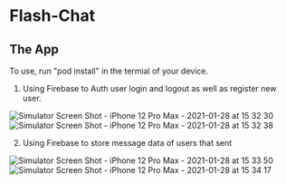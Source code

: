 
# Flash-Chat

## The App
To use, run "pod install" in the termial of your device.
1. Using Firebase to Auth user login and logout as well as register new user.

![Simulator Screen Shot - iPhone 12 Pro Max - 2021-01-28 at 15 32 30](https://user-images.githubusercontent.com/31750664/106196517-8250b400-617f-11eb-8e3c-69bc7f95b041.png)
![Simulator Screen Shot - iPhone 12 Pro Max - 2021-01-28 at 15 32 38](https://user-images.githubusercontent.com/31750664/106196685-bcba5100-617f-11eb-903e-bc1e5a9a135d.png)

2. Using Firebase to store message data of users that sent

![Simulator Screen Shot - iPhone 12 Pro Max - 2021-01-28 at 15 33 50](https://user-images.githubusercontent.com/31750664/106196687-be841480-617f-11eb-8d47-17b16d0450b1.png)
![Simulator Screen Shot - iPhone 12 Pro Max - 2021-01-28 at 15 34 17](https://user-images.githubusercontent.com/31750664/106196693-bfb54180-617f-11eb-9b03-fdfac79e9617.png)

